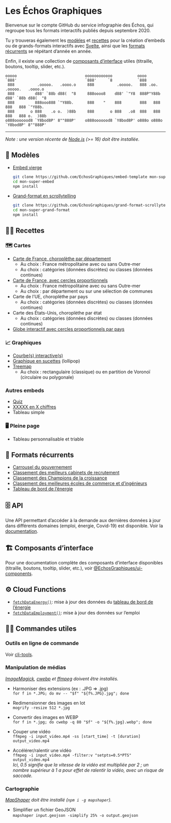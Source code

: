 # Les Échos Graphiques

Bienvenue sur le compte GitHub du service infographie des Échos, qui regroupe tous les formats interactifs publiés depuis septembre 2020.

Tu y trouveras également les [modèles](#📄-modèles) et [recettes](#🧑‍🍳-recettes) pour la création d’embeds ou de grands-formats interactifs avec [Svelte](https://svelte.dev), ainsi que les [formats récurrents](#🌳-formats-récurrents) se répétant d’année en année.

Enfin, il existe une collection de [composants d’interface](#🏗️-composants-dinterface) utiles (titraille, boutons, tooltip, slider, etc.).

```
ooooo                              oooooooooooo           oooo
`888'                              `888'     `8           `888
 888          .ooooo.   .oooo.o     888          .ooooo.   888 .oo.    .ooooo.   .oooo.o
 888         d88' `88b d88(  "8     888oooo8    d88' `"Y8  888P"Y88b  d88' `88b d88(  "8
 888         888ooo888 `"Y88b.      888    "    888        888   888  888   888 `"Y88b.
 888       o 888    .o o.  )88b     888       o 888   .o8  888   888  888   888 o.  )88b
o888ooooood8 `Y8bod8P' 8""888P'    o888ooooood8 `Y8bod8P' o888o o888o `Y8bod8P' 8""888P'
```

---

*Note : une version récente de [Node.js](https://nodejs.org) (>= 16) doit être installée.*


## 📄 Modèles

- [Embed vierge](https://github.com/EchosGraphiques/embed-template)

	```bash
	git clone https://github.com/EchosGraphiques/embed-template mon-super-embed
	cd mon-super-embed
	npm install
	```

- [Grand-format en scrollytelling](https://github.com/EchosGraphiques/grand-format-scrollytelling-template)

	```bash
	git clone https://github.com/EchosGraphiques/grand-format-scrollytelling-template mon-super-grand-format
	cd mon-super-grand-format
	npm install
	```


## 🧑‍🍳 Recettes

### 🗺️ Cartes

- [Carte de France, choroplèthe par département](https://github.com/EchosGraphiques/recette-carte-france-choroplethe)
	- Au choix : France métropolitaine avec ou sans Outre-mer
	- Au choix : catégories (données discrètes) ou classes (données continues)
- [Carte de France, avec cercles proportionnels](https://github.com/EchosGraphiques/recette-carte-france-cercles)
	- Au choix : France métropolitaine avec ou sans Outre-mer
	- Au choix : par département ou sur une sélection de communes
- Carte de l’UE, choroplèthe par pays
	- Au choix : catégories (données discrètes) ou classes (données continues)
- Carte des États-Unis, choroplèthe par état
	- Au choix : catégories (données discrètes) ou classes (données continues)
- [Globe interactif avec cercles proportionnels par pays](https://github.com/EchosGraphiques/recette-globe)

### 📈 Graphiques
- [Courbe(s) interactive(s)](https://github.com/EchosGraphiques/recette-courbes)
- [Graphique en sucettes](https://github.com/EchosGraphiques/recette-lollipop) (lollipop)
- [Treemap](https://github.com/EchosGraphiques/recette-treemap)
	- Au choix : rectangulaire (classique) ou en partition de Voronoï (circulaire ou polygonale)

### Autres embeds
- [Quiz](https://github.com/EchosGraphiques/recette-quiz)
- [XXXXX en X chiffres](https://github.com/EchosGraphiques/recette-chiffres)
- Tableau simple

### 🖥️ Pleine page
- Tableau personnalisable et triable


## 🌳 Formats récurrents

- [Carrousel du gouvernement](https://github.com/EchosGraphiques/embed-carrousel-gouvernement)
- [Classement des meilleurs cabinets de recrutement](https://github.com/EchosGraphiques/classement-cabinets-recrutement)
- [Classement des Champions de la croissance](https://github.com/EchosGraphiques/classement-champions-croissance)
- [Classement des meilleures écoles de commerce et d’ingénieurs](https://github.com/EchosGraphiques/embed-startxchange)
- [Tableau de bord de l’énergie](https://github.com/EchosGraphiques/embeds-energie)


## 🗄️ API

Une API permettant d’accéder à la demande aux dernières données à jour dans différents domaines (emploi, énergie, Covid-19) est disponible. Voir la [documentation](https://github.com/EchosGraphiques/data-api).


## 🏗️ Composants d’interface

Pour une documentation complète des composants d’interface disponibles (titraille, boutons, tooltip, slider, etc.), voir [@EchosGraphiques/ui-components](https://github.com/EchosGraphiques/ui-components).


## ⚙️ Cloud Functions

- [`fetchDataEnergy()`](https://github.com/EchosGraphiques/gcf-energie): mise à jour des données du [tableau de bord de l’énergie](https://github.com/EchosGraphiques/embeds-energie)
- [`fetchDataEmployment()`](https://github.com/EchosGraphiques/gcf-employment): mise à jour des données sur l’emploi


## 🧑‍💻 Commandes utiles

### Outils en ligne de commande

Voir [cli-tools](https://github.com/EchosGraphiques/cli-tools).

### Manipulation de médias

*[ImageMagick](https://imagemagick.org/), [cwebp](https://developers.google.com/speed/webp?hl=fr) et [ffmpeg](https://ffmpeg.org/) doivent être installés.*

- Harmoniser des extensions (ex : .JPG => .jpg) \
	`for f in *.JPG; do mv -- "$f" "${f%.JPG}.jpg"; done`

- Redimensionner des images en lot \
	`mogrify -resize 512 *.jpg`

- Convertir des images en WEBP \
	`for f in *.jpg; do cwebp -q 80 "$f" -o "${f%.jpg}.webp"; done`

- Couper une vidéo \
	`ffmpeg -i input_video.mp4 -ss [start_time] -t [duration] output_video.mp4`

- Accélérer/ralentir une vidéo \
	`ffmpeg -i input_video.mp4 -filter:v "setpts=0.5*PTS" output_video.mp4` \
	*Ici, 0.5 signifie que la vitesse de la vidéo est multipliée par 2 ; un nombre supérieur à 1 a pour effet de ralentir la vidéo, avec un risque de saccade.*

### Cartographie

*[MapShaper](https://github.com/mbloch/mapshaper) doit être installé (`npm i -g mapshaper`).*

- Simplifier un fichier GeoJSON \
	`mapshaper input.geojson -simplify 25% -o output.geojson`
